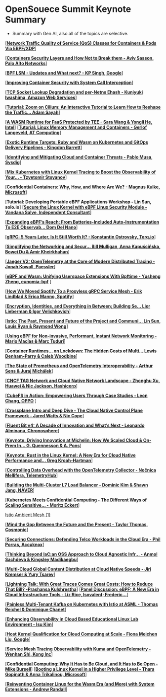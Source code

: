# OpenSouece Summit Keynote Summary
- Summary with Gen AI, also all of the topics are selective. 

[[**Network Traffic Quality of Service (QoS) Classes for Containers & Pods Via EBPF/XDP**](https://www.youtube.com/watch?v=3pmNnvw5sDs&list=PLbzoR-pLrL6oz_lkz6WF355d9VAO8WMtg&index=15&ab_channel=TheLinuxFoundation)]

[[**Containers Security Layers and How Not to Break them - Aviv Sasson, Palo Alto Networks**](https://www.youtube.com/watch?v=OrZL6sNkvss&list=PLbzoR-pLrL6oz_lkz6WF355d9VAO8WMtg&index=4&ab_channel=TheLinuxFoundation)]

[[**BPF LSM - Updates and What next? - KP Singh, Google**](https://www.youtube.com/watch?v=gVGGysLV_aM&list=PLbzoR-pLrL6r5PEDYCQxI3fhOy6CmAMQo&index=15&ab_channel=TheLinuxFoundation)]

[[**Improving Container Security with System Call Interception**](https://www.youtube.com/watch?v=Qm0e69Ckdf4&list=PLbzoR-pLrL6r5PEDYCQxI3fhOy6CmAMQo&index=3&ab_channel=TheLinuxFoundation)]

[[**TCP Socket Lookup Degradation and per-Netns Ehash - Kuniyuki Iwashima, Amazon Web Services**](https://www.youtube.com/watch?v=EB71gr1MZSg&list=PLbzoR-pLrL6orkIxQC1gnearpN4y5k7-2&index=3&ab_channel=TheLinuxFoundation)]

[[**Tutorial: Zoom on Cilium: An Interactive Tutorial to Learn How to Reshape the Traffic... Adam Sayah**](https://www.youtube.com/watch?v=82WKb5K_7MY&list=PLbzoR-pLrL6orkIxQC1gnearpN4y5k7-2&ab_channel=TheLinuxFoundation)]

[[**A WASM Runtime for FaaS Protected by TEE - Sara Wang & Yongli He, Intel**](https://www.youtube.com/watch?v=lDmSg9uNkH4&list=PLbzoR-pLrL6prBc8UnTQ9wI3BvFYp17Xp&index=19&ab_channel=TheLinuxFoundation)]
[[**Tutorial: Linux Memory Management and Containers - Gerlof Langeveld, AT Computing**](https://www.youtube.com/watch?v=ql1axx--8sI&list=PLbzoR-pLrL6oEe9czYPzKWD5KS3pxdGnZ&index=15&ab_channel=TheLinuxFoundation)]

[[**Exotic Runtime Targets: Ruby and Wasm on Kubernetes and GitOps Delivery Pipelines - Kingdon Barrett**](https://www.youtube.com/watch?v=EsAuJmHYWgI&list=PLbzoR-pLrL6prBc8UnTQ9wI3BvFYp17Xp&ab_channel=TheLinuxFoundation)]

[[**Identifying and Mitigating Cloud and Container Threats - Pablo Musa, Sysdig**](https://www.youtube.com/watch?v=GGYYVOTIplU&list=PLbzoR-pLrL6oEe9czYPzKWD5KS3pxdGnZ&index=10&ab_channel=TheLinuxFoundation)]

[[**Mix Kubernetes with Linux Kernel Tracing to Boost the Observability of Your... - Tzvetomir Stoyanov**](https://www.youtube.com/watch?v=C30M-DXy9d8&list=PLbzoR-pLrL6oEe9czYPzKWD5KS3pxdGnZ&index=4&ab_channel=TheLinuxFoundation)]

[[**Confidential Containers: Why, How, and Where Are We? - Magnus Kulke, Microsoft**](https://www.youtube.com/watch?v=6fbzHTJk6BE&list=PLbzoR-pLrL6oEe9czYPzKWD5KS3pxdGnZ&ab_channel=TheLinuxFoundation)]

[**Tutorial: Developing Portable eBPF Applications Workshop - Lin Sun, solo.io**]
[[**Secure the Linux Kernel with eBPF Linux Security Module - Vandana Salve, Independent Consultant**](https://www.youtube.com/watch?v=_tG1G6Oewc4&list=PLbzoR-pLrL6o8n8NBZdFHaljWqe1LEQv0&index=6&ab_channel=TheLinuxFoundation)]

[[**Expanding eBPF’s Reach: From Batteries-Included Auto-Instrumentation To E2E Observab... Dom Del Nano**](https://www.youtube.com/watch?v=I236sjooftw&list=PLj6h78yzYM2MP0QhYFK8HOb8UqgbIkLMc&index=237&ab_channel=CNCF[CloudNativeComputingFoundation])]

[[**gRPC: 5 Years Later, Is It Still Worth It? - Konstantin Ostrovsky, Torq.io**](https://www.youtube.com/watch?v=q44WBAGzKhk&list=PLj6h78yzYM2MP0QhYFK8HOb8UqgbIkLMc&index=214&ab_channel=CNCF[CloudNativeComputingFoundation])]

[[**Simplifying the Networking and Secur... Bill Mulligan, Anna Kapuścińska, Bowei Du & Amir Kheirkhahan**](https://www.youtube.com/watch?v=kYT7KV_Cijs&list=PLj6h78yzYM2MP0QhYFK8HOb8UqgbIkLMc&index=206&ab_channel=CNCF[CloudNativeComputingFoundation])]

[[**Jaeger V2: OpenTelemetry at the Core of Modern Distributed Tracing - Jonah Kowall, Paessler**](https://www.youtube.com/watch?v=_3fpZA-DqDU&list=PLj6h78yzYM2MP0QhYFK8HOb8UqgbIkLMc&index=198&ab_channel=CNCF[CloudNativeComputingFoundation])]

[[**eBPF and Wasm: Unifying Userspace Extensions With Bpftime - Yusheng Zheng, eunomia-bpf**](https://www.youtube.com/watch?v=W5C0O7vk78o&list=PLj6h78yzYM2MP0QhYFK8HOb8UqgbIkLMc&index=147&ab_channel=CNCF[CloudNativeComputingFoundation]) ]

[[**How We Moved Spotify To a Proxyless gRPC Service Mesh - Erik Lindblad & Erica Manno, Spotify**](https://www.youtube.com/watch?v=2_ECK6v_yXc&list=PLj6h78yzYM2MP0QhYFK8HOb8UqgbIkLMc&index=140&ab_channel=CNCF[CloudNativeComputingFoundation])]

[[**Encryption, Identities, and Everything in Between; Building Se... Lior Lieberman & Igor Velichkovich**](https://www.youtube.com/watch?v=Q15XbASxHM0&list=PLj6h78yzYM2MP0QhYFK8HOb8UqgbIkLMc&index=139&ab_channel=CNCF[CloudNativeComputingFoundation])]

[[**Istio: The Past, Present and Future of the Project and Communi... Lin Sun, Louis Ryan & Raymond Wong**](https://www.youtube.com/watch?v=poBOYc_EkpA&list=PLj6h78yzYM2MP0QhYFK8HOb8UqgbIkLMc&index=127&ab_channel=CNCF%5BCloudNativeComputingFoundation%5D)]

[[**Using eBPF for Non-invasive, Performant, Instant Network Monitoring - Mario Macías & Marc Tudurí**](https://www.youtube.com/watch?v=HV3Nb_wUro4&list=PLj6h78yzYM2MP0QhYFK8HOb8UqgbIkLMc&index=102&ab_channel=CNCF[CloudNativeComputingFoundation])]

[[**Container Runtimes... on Lockdown: The Hidden Costs of Multi... Lewis Denham-Parry & Caleb Woodbine**](https://www.youtube.com/watch?v=I9t7qfOjgbo&list=PLj6h78yzYM2MP0QhYFK8HOb8UqgbIkLMc&index=78&ab_channel=CNCF[CloudNativeComputingFoundation])]

[[**The State of Prometheus and OpenTelemetry Interoperability - Arthur Sens & Juraj Michálek**](https://www.youtube.com/watch?v=JFS0lSfHtMI&list=PLj6h78yzYM2MP0QhYFK8HOb8UqgbIkLMc&index=65&ab_channel=CNCF[CloudNativeComputingFoundation])]

[[**CNCF TAG Network and Cloud Native Network Landscape - Zhonghu Xu, Huawei & Nic Jackson, Hashicorp**](https://www.youtube.com/watch?v=gMDC1zzHabk&list=PLj6h78yzYM2MP0QhYFK8HOb8UqgbIkLMc&index=58&ab_channel=CNCF[CloudNativeComputingFoundation])]

[[**CubeFS in Action: Empowering Users Through Case Studies - Leon Chang, OPPO**](https://www.youtube.com/watch?v=_rDE1PD5Z5I&list=PLj6h78yzYM2MP0QhYFK8HOb8UqgbIkLMc&index=49&ab_channel=CNCF[CloudNativeComputingFoundation]) ]

[[**Crossplane Intro and Deep Dive - The Cloud Native Control Plane Framework - Jared Watts & Nic Cope**](https://www.youtube.com/watch?v=_rDE1PD5Z5I&list=PLj6h78yzYM2MP0QhYFK8HOb8UqgbIkLMc&index=49&ab_channel=CNCF[CloudNativeComputingFoundation])]

[[**Fluent Bit v4: A Decade of Innovation and What’s Next - Leonardo Alminana, Chronosphere**](https://www.youtube.com/watch?v=Ae2-LNHtUr8&list=PLj6h78yzYM2MP0QhYFK8HOb8UqgbIkLMc&index=34&ab_channel=CNCF[CloudNativeComputingFoundation])]

[[**Keynote: Driving Innovation at Michelin: How We Scaled Cloud & On-Prem In... G. Quennesson & A. Pons**](https://www.youtube.com/watch?v=lFaSEevdZvU&list=PLj6h78yzYM2MP0QhYFK8HOb8UqgbIkLMc&index=19&ab_channel=CNCF[CloudNativeComputingFoundation])]

[[**Keynote: Rust in the Linux Kernel: A New Era for Cloud Native Performance and... Greg Kroah-Hartman**](https://www.youtube.com/watch?v=kQ4X6-mPHqw&list=PLj6h78yzYM2MP0QhYFK8HOb8UqgbIkLMc&index=12&ab_channel=CNCF[CloudNativeComputingFoundation])]

[[**Controlling Data Overhead with the OpenTelemetry Collector - Nočnica Mellifera, TelemetryHub**](https://www.youtube.com/watch?v=4R19O6Swu1I&list=PLbzoR-pLrL6qGOXkM230aNl-_VIZ6DcXs&index=11&ab_channel=TheLinuxFoundation)]

[[**Building the Multi-Cluster L7 Load Balancer - Dominic Kim & Shawn Jang, NAVER**](https://www.youtube.com/watch?v=8GeRdMXw7TA&list=PLbzoR-pLrL6qGOXkM230aNl-_VIZ6DcXs&index=6&ab_channel=TheLinuxFoundation)]

[[**Kubernetes Meets Confidential Computing - The Different Ways of Scaling Sensitive... - Moritz Eckert**](https://www.youtube.com/watch?v=RTaXTgiP74c&list=PLbzoR-pLrL6r6eglmWAgH7WB8DVDhEHGk&index=10&ab_channel=TheLinuxFoundation)]

[Istio Ambient Mesh (1)](https://www.notion.so/Istio-Ambient-Mesh-1-2394bbb40f8a802ab1b6e7c186652b4c?pvs=21)

[[**Mind the Gap Between the Future and the Present - Taylor Thomas, Cosmonic**](https://www.youtube.com/watch?v=7k1T_yhXAaY&list=PLbzoR-pLrL6q4IfylEfjE2TPk_38IUEO0&index=13&ab_channel=TheLinuxFoundation)]

[[**Securing Connections: Defending Telco Workloads in the Cloud Era - Phil Porras, Accuknox**](https://www.youtube.com/watch?v=N-nFtxdAYp8&list=PLbzoR-pLrL6q4IfylEfjE2TPk_38IUEO0&index=10&ab_channel=TheLinuxFoundation)]

[[**Thinking Beyond IaC:an OSS Approach to Cloud Agnostic Infr... - Anmol Sachdeva & Kingsley Madikaegbu**](https://www.youtube.com/watch?v=gg4UZ_04hZc&list=PLbzoR-pLrL6q4IfylEfjE2TPk_38IUEO0&index=4&ab_channel=TheLinuxFoundation)]

[[**Multi-Cloud Global Content Distribution at Cloud Native Speeds - Jiri Kremser & Yury Tsarev**](https://www.youtube.com/watch?v=5eLX4kMgo8Q&list=PLbzoR-pLrL6qA1FRRbmT3MfyWG3Vg-9SL&index=5&ab_channel=TheLinuxFoundation)]

[[**Lightning Talk: With Great Traces Comes Great Costs: How to Reduce That Bill? -Prashansa Kulshrestha**](https://www.youtube.com/watch?v=ZQ7dO3K0r9U&list=PLbzoR-pLrL6qA1FRRbmT3MfyWG3Vg-9SL&index=6&ab_channel=TheLinuxFoundation)]
[[**Panel Discussion: eBPF: A New Era in Cloud Infrastructure Tools - Liz Rice, Isovalent; Frederic...**](https://www.youtube.com/watch?v=95p3s_5vQhg&list=PLbzoR-pLrL6qA1FRRbmT3MfyWG3Vg-9SL&index=11&ab_channel=TheLinuxFoundation)]

[[**Painless Multi-Tenant Kafka on Kubernetes with Istio at ASML - Thomas Reichel & Dominique Chanet**](https://www.youtube.com/watch?v=qMkV5qeOnfg&list=PLbzoR-pLrL6qA1FRRbmT3MfyWG3Vg-9SL&ab_channel=TheLinuxFoundation)]

[[**Enhancing Observability in Cloud Based Educational Linux Lab Environment - Isu Kim**](https://www.youtube.com/watch?v=q0oHjdNcSO8&list=PLbzoR-pLrL6oZyO3Iy-UaEb-so9H3mc1_&index=7&ab_channel=TheLinuxFoundation)]

[[**Host Kernel Qualification for Cloud Computing at Scale - Fiona Meichen Liu, Google**](https://www.youtube.com/watch?v=c6IhKnO9Rd0&list=PLbzoR-pLrL6oZyO3Iy-UaEb-so9H3mc1_&index=6&ab_channel=TheLinuxFoundation)]

[[**Service Mesh Tracing Observability with Kuma and OpenTelemetry - Wenhan Shi, Kong Inc**](https://www.youtube.com/watch?v=tmKZfOohJuc&list=PLbzoR-pLrL6oZyO3Iy-UaEb-so9H3mc1_&index=5&ab_channel=TheLinuxFoundation)]

[[**Confidential Computing: Why It Has to Be Cloud, and It Has to Be Open - Mike Bursell**](https://www.youtube.com/watch?v=MYRFPw2bAiE&list=PLbzoR-pLrL6oZyO3Iy-UaEb-so9H3mc1_&ab_channel=TheLinuxFoundation)]
[[**Booting a Linux Kernel in a Higher Privilege Level - Thara Gopinath & Anna Trikalinou, Microsoft**](https://www.youtube.com/watch?v=qHxYcbjX8pg&list=PLbzoR-pLrL6poagnac0dQuTXcmNvUHVOj&index=83&ab_channel=TheLinuxFoundation)]

[[**Reinventing Container Linux for the Wasm Era (and More) with System Extensions - Andrew Randall**](https://www.youtube.com/watch?v=OpMik3XSCi8&list=PLbzoR-pLrL6poagnac0dQuTXcmNvUHVOj&index=94&ab_channel=TheLinuxFoundation)]
